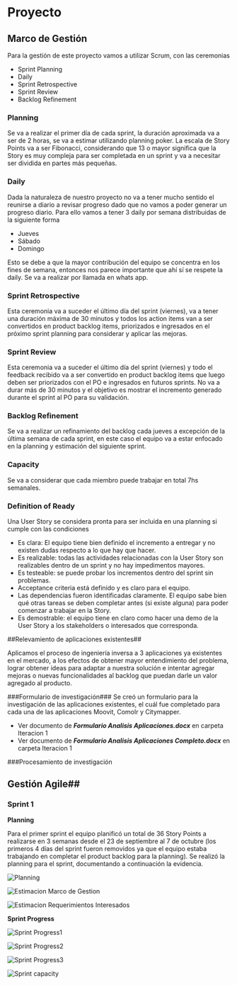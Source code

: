 # Proyecto #
## Marco de Gestión ##

Para la gestión de este proyecto vamos a utilizar Scrum, con las ceremonias 

- Sprint Planning
- Daily
- Sprint Retrospective
- Sprint Review
- Backlog Refinement

### Planning ###
Se va a realizar el primer día de cada sprint, la duración aproximada va a ser de 2 horas, se va a estimar utilizando planning poker. La escala de Story Points va a ser Fibonacci, considerando que 13 o mayor significa que la Story es muy compleja para ser completada en un sprint y va a necesitar ser dividida en partes más pequeñas.

### Daily ###
Dada la naturaleza de nuestro proyecto no va a tener mucho sentido el reunirse a diario a revisar progreso dado que no vamos a poder generar un progreso diario. Para ello vamos a tener 3 daily por semana distribuidas de la siguiente forma

- Jueves
- Sábado
- Domingo

Esto se debe a que la mayor contribución del equipo se concentra en los fines de semana, entonces nos parece importante que ahí sí se respete la daily. Se va a realizar por llamada en whats app.

### Sprint Retrospective ###
Esta ceremonia va a suceder el último día del sprint (viernes), va a tener una duración máxima de 30 minutos y todos los action items van a ser convertidos en product backlog items, priorizados e ingresados en el próximo sprint planning para considerar y aplicar las mejoras.

### Sprint Review ###
Esta ceremonia va a suceder el último día del sprint (viernes) y todo el feedback recibido va a ser convertido en product backlog items que luego deben ser priorizados con el PO e ingresados en futuros sprints. No va a durar más de 30 minutos y el objetivo es mostrar el incremento generado durante el sprint al PO para su validación.

### Backlog Refinement ###
Se va a realizar un refinamiento del backlog cada jueves a excepción de la última semana de cada sprint, en este caso el equipo va a estar enfocado en la planning y estimación del siguiente sprint.

### Capacity ###
Se va a considerar que cada miembro puede trabajar en total 7hs semanales.

### Definition of Ready ###
Una User Story se considera pronta para ser incluida en una planning si cumple con las condiciones

- Es clara: El equipo tiene bien definido el incremento a entregar y no existen dudas respecto a lo que hay que hacer.
- Es realizable: todas las actividades relacionadas con la User Story son realizables dentro de un sprint y no hay impedimentos mayores.
- Es testeable: se puede probar los incrementos dentro del sprint sin problemas.
- Acceptance criteria está definido y es claro para el equipo.
- Las dependencias fueron identificadas claramente. El equipo sabe bien qué otras tareas se deben completar antes (si existe alguna) para poder comenzar a trabajar en la Story.
- Es demostrable: el equipo tiene en claro como hacer una demo de la User Story a los stakeholders o interesados que corresponda.

##Relevamiento de aplicaciones existentes##

Aplicamos el proceso de ingeniería inversa a 3 aplicaciones ya existentes en el mercado, a los efectos de obtener mayor entendimiento del problema, lograr obtener ideas para adaptar a nuestra solución e intentar agregar mejoras o nuevas funcionalidades al backlog que puedan darle un valor agregado al producto.

###Formulario de investigación###
Se creó un formulario para la investigación de las aplicaciones existentes, el cuál fue completado para cada una de las aplicaciones Moovit, ComoIr y Citymapper.
- Ver documento de ***Formulario Analisis Aplicaciones.docx*** en carpeta Iteracion 1
- Ver documento de ***Formulario Analisis Aplicaciones Completo.docx*** en carpeta Iteracion 1

###Procesamiento de investigación

## **Gestión Agile**##
### Sprint 1 ###
**Planning**

Para el primer sprint el equipo planificó un total de 36 Story Points a realizarse en 3 semanas desde el 23 de septiembre al 7 de octubre (los primeros 4 días del sprint fueron removidos ya que el equipo estaba trabajando en completar el product backlog para la planning).
Se realizó la planning para el sprint, documentando a continuación la evidencia.

![Planning](https://raw.githubusercontent.com/SurenSebastian/Avogadro-Cabrera-Keushkerian-Souberville/feature/scrum/Iteraci%C3%B3n%201/Evidencias/Planning/planning1.png)

![Estimacion Marco de Gestion](https://raw.githubusercontent.com/SurenSebastian/Avogadro-Cabrera-Keushkerian-Souberville/feature/scrum/Iteraci%C3%B3n%201/Evidencias/Planning/estimacion1.png)

![Estimacion Requerimientos Interesados](https://raw.githubusercontent.com/SurenSebastian/Avogadro-Cabrera-Keushkerian-Souberville/feature/scrum/Iteraci%C3%B3n%201/Evidencias/Planning/estimacion2.png)

**Sprint Progress**

![Sprint Progress1](https://raw.githubusercontent.com/SurenSebastian/Avogadro-Cabrera-Keushkerian-Souberville/feature/scrum/Iteraci%C3%B3n%201/Evidencias/Sprint/sprint1.png)

![Sprint Progress2](https://raw.githubusercontent.com/SurenSebastian/Avogadro-Cabrera-Keushkerian-Souberville/feature/scrum/Iteraci%C3%B3n%201/Evidencias/Sprint/sprint2.png)

![Sprint Progress3](https://raw.githubusercontent.com/SurenSebastian/Avogadro-Cabrera-Keushkerian-Souberville/feature/scrum/Iteraci%C3%B3n%201/Evidencias/Sprint/sprint3.png)

![Sprint capacity](https://raw.githubusercontent.com/SurenSebastian/Avogadro-Cabrera-Keushkerian-Souberville/feature/scrum/Iteraci%C3%B3n%201/Evidencias/Sprint/capacity.png)

